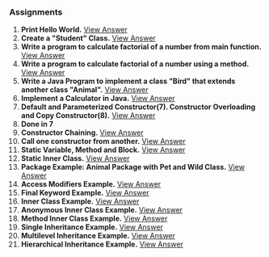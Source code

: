 ### Assignments
1. **Print Hello World.** [View Answer](./HelloWorld.java)
2. **Create a "Student" Class.** [View Answer](./Student.java)
3. **Write a program to calculate factorial of a number from main function.** [View Answer](./Factorial.java)
4. **Write a program to calculate factorial of a number using a method.** [View Answer](./FactorialMethod.java)
5. **Write a Java Program to implement a class "Bird" that extends another class "Animal".** [View Answer](./AnimalBird.java)
6. **Implement a Calculator in Java.** [View Answer](./Calculator.java)
7. **Default and Parameterized Constructor(7). Constructor Overloading and Copy Constructor(8).** [View Answer](./DifferentTypesOfConstructor.java)
8. **Done in 7**
9. **Constructor Chaining.** [View Answer](./ConstructorChaining.java)
10. **Call one constructor from another.** [View Answer](./CallingOneConstructorFromAnother.java)
11. **Static Variable, Method and Block.** [View Answer](./StaticKeyword.java)
12. **Static Inner Class.** [View Answer](./StaticInnerClass.java)
13. **Package Example: Animal Package with Pet and Wild Class.** [View Answer](./PackageExamples/Animal/)
14. **Access Modifiers Example.** [View Answer](./PackageExamples/AccessModifiers/)
15. **Final Keyword Example.** [View Answer](./FinalKeyword.java)
16. **Inner Class Example.** [View Answer](./InnerClass.java)
17. **Anonymous Inner Class Example.** [View Answer](./AnonymousInnerClass.java)
18. **Method Inner Class Example.** [View Answer](./MethodInnerClass.java)
19. **Single Inheritance Example.** [View Answer](./ISARelationship.java)
20. **Multilevel Inheritance Example.** [View Answer](./MultilevelInheritance.java)
21. **Hierarchical Inheritance Example.** [View Answer](./HierarchialInheritance.java)